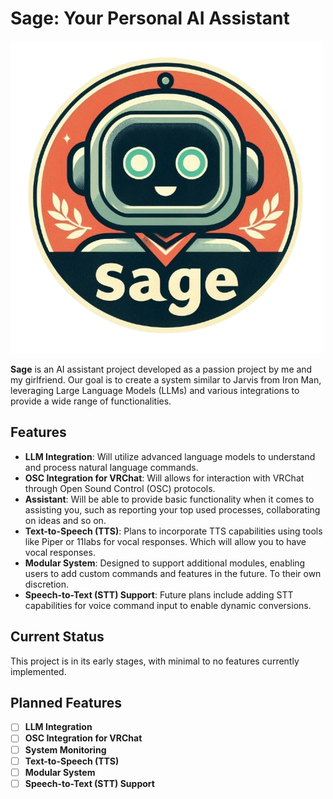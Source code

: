 # Sage: Your Personal AI Assistant

![icon](https://github.com/Zephira58/sage/blob/main/assets/icon.png?raw=true)

**Sage** is an AI assistant project developed as a passion project by me and my girlfriend. Our goal is to create a system similar to Jarvis from Iron Man, leveraging Large Language Models (LLMs) and various integrations to provide a wide range of functionalities.

## Features

- **LLM Integration**: Will utilize advanced language models to understand and process natural language commands.
- **OSC Integration for VRChat**: Will allows for interaction with VRChat through Open Sound Control (OSC) protocols.
- **Assistant**: Will be able to provide basic functionality when it comes to assisting you, such as reporting your top used processes, collaborating on ideas and so on.
- **Text-to-Speech (TTS)**: Plans to incorporate TTS capabilities using tools like Piper or 11labs for vocal responses. Which will allow you to have vocal responses.
- **Modular System**: Designed to support additional modules, enabling users to add custom commands and features in the future. To their own discretion.
- **Speech-to-Text (STT) Support**: Future plans include adding STT capabilities for voice command input to enable dynamic conversions.

## Current Status
This project is in its early stages, with minimal to no features currently implemented.

## Planned Features

- [ ] **LLM Integration**
- [ ] **OSC Integration for VRChat**
- [ ] **System Monitoring**
- [ ] **Text-to-Speech (TTS)**
- [ ] **Modular System**
- [ ] **Speech-to-Text (STT) Support**
